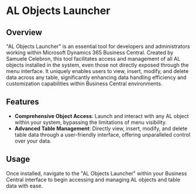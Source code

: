# AL Objects Launcher

## Overview
"AL Objects Launcher" is an essential tool for developers and administrators working within Microsoft Dynamics 365 Business Central. Created by Samuele Celebron, this tool facilitates access and management of all AL objects installed in the system, even those not directly exposed through the menu interface. It uniquely enables users to view, insert, modify, and delete data across any table, significantly enhancing data handling efficiency and customization capabilities within Business Central environments.

## Features
- **Comprehensive Object Access**: Launch and interact with any AL object within your system, bypassing the limitations of menu visibility.
- **Advanced Table Management**: Directly view, insert, modify, and delete table data through a user-friendly interface, offering unparalleled control over your data.

## Usage
Once installed, navigate to the "AL Objects Launcher" within your Business Central interface to begin accessing and managing AL objects and table data with ease.
